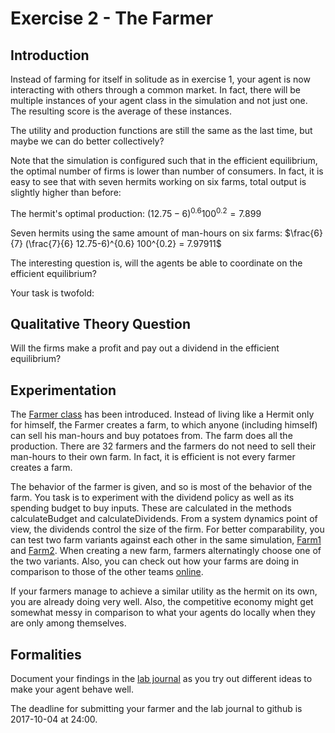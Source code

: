 # Exercise 2 - The Farmer

## Introduction

Instead of farming for itself in solitude as in exercise 1, your agent is now interacting with others through a common market. In fact, there will be multiple instances of your agent class in the simulation and not just one. The resulting score is the average of these instances.

The utility and production functions are still the same as the last time, but maybe we can do better collectively?

Note that the simulation is configured such that in the efficient equilibrium, the optimal number of firms is lower than number of consumers. In fact, it is easy to see that with seven hermits working on six farms, total output is slightly higher than before:

The hermit's optimal production: $(12.75-6)^{0.6} 100^{0.2}=7.899$

Seven hermits using the same amount of man-hours on six farms: $\frac{6}{7} (\frac{7}{6} 12.75-6)^{0.6} 100^{0.2} = 7.97911$

The interesting question is, will the agents be able to coordinate on the efficient equilibrium?

Your task is twofold:

## Qualitative Theory Question

Will the firms make a profit and pay out a dividend in the efficient equilibrium?

## Experimentation

The [Farmer class](../src/com/agentecon/exercise2/Farmer.java) has been introduced. Instead of living like a Hermit only for himself, the Farmer creates a farm, to which anyone (including himself) can sell his man-hours and buy potatoes from. The farm does all the production. There are 32 farmers and the farmers do not need to sell their man-hours to their own farm. In fact, it is efficient is not every farmer creates a farm.

The behavior of the farmer is given, and so is most of the behavior of the farm. You task is to experiment with the dividend policy as well as its spending budget to buy inputs. These are calculated in the methods calculateBudget and calculateDividends. From a system dynamics point of view, the dividends control the size of the firm. For better comparability, you can test two farm variants against each other in the same simulation, 
[Farm1](../src/com/agentecon/exercise2/Farm1.java) and [Farm2](../src/com/agentecon/exercise2/Farm2.java). When creating a new farm, farmers alternatingly choose one of the two variants. Also, you can check out how your farms are doing in comparison to those of the other teams [online](http://meissereconomics.com/vis/simulation?sim=ex2-farmer).

If your farmers manage to achieve a similar utility as the hermit on its own, you are already doing very well. Also, the competitive economy might get somewhat messy in comparison to what your agents do locally when they are only among themselves.

## Formalities

Document your findings in the [lab journal](exercise02-journal.md) as you try out different ideas to make your agent behave well.

The deadline for submitting your farmer and the lab journal to github is 2017-10-04 at 24:00.
